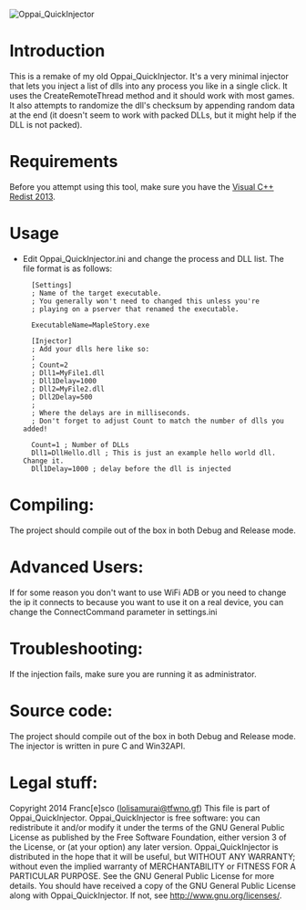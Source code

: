 ![Oppai_QuickInjector](http://hnng.moe/f/11J)

Introduction
==============
This is a remake of my old Oppai_QuickInjector. It's a very minimal injector that lets you inject a list 
of dlls into any process you like in a single click. It uses the CreateRemoteThread method and it should work 
with most games. 
It also attempts to randomize the dll's checksum by appending random data at the end (it doesn't seem to work 
with packed DLLs, but it might help if the DLL is not packed).

Requirements
==============
Before you attempt using this tool, make sure you have the 
[Visual C++ Redist 2013](http://www.microsoft.com/en-US/download/details.aspx?id=40784).

Usage
==============
* Edit Oppai_QuickInjector.ini and change the process and DLL list. The file format is as follows:

        [Settings]
        ; Name of the target executable.
        ; You generally won't need to changed this unless you're
        ; playing on a pserver that renamed the executable.
    
        ExecutableName=MapleStory.exe
    
        [Injector]
        ; Add your dlls here like so:
        ;
        ; Count=2
        ; Dll1=MyFile1.dll
        ; Dll1Delay=1000
        ; Dll2=MyFile2.dll
        ; Dll2Delay=500
        ; 
        ; Where the delays are in milliseconds.
        ; Don't forget to adjust Count to match the number of dlls you added!
    
        Count=1 ; Number of DLLs
        Dll1=DllHello.dll ; This is just an example hello world dll. Change it.
        Dll1Delay=1000 ; delay before the dll is injected

Compiling:
==============
The project should compile out of the box in both Debug and Release mode.

Advanced Users:
==============
If for some reason you don't want to use WiFi ADB or you need to change the ip it connects 
to because you want to use it on a real device, you can change the ConnectCommand parameter 
in settings.ini

Troubleshooting:
==============
If the injection fails, make sure you are running it as administrator.

Source code:
==============
The project should compile out of the box in both Debug and Release mode.
The injector is written in pure C and Win32API.

Legal stuff:
==============
Copyright 2014 Franc[e]sco (lolisamurai@tfwno.gf)
This file is part of Oppai_QuickInjector.
Oppai_QuickInjector is free software: you can redistribute it and/or modify
it under the terms of the GNU General Public License as published by
the Free Software Foundation, either version 3 of the License, or
(at your option) any later version.
Oppai_QuickInjector is distributed in the hope that it will be useful,
but WITHOUT ANY WARRANTY; without even the implied warranty of
MERCHANTABILITY or FITNESS FOR A PARTICULAR PURPOSE. See the
GNU General Public License for more details.
You should have received a copy of the GNU General Public License
along with Oppai_QuickInjector. If not, see <http://www.gnu.org/licenses/>.
